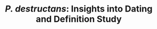 ---
title: "<i>P. destructans</i>: Insights into Dating and Definition Study"
excerpt: "Russian Science Foundation project<br/>Don State Technical University; Jan 2025 – Feb 2025<br/><img src='/images/research/Pdiddy.png' width='500px'>"
collection: research
external_url: https://github.com/PopovIILab/beyondWNS
---